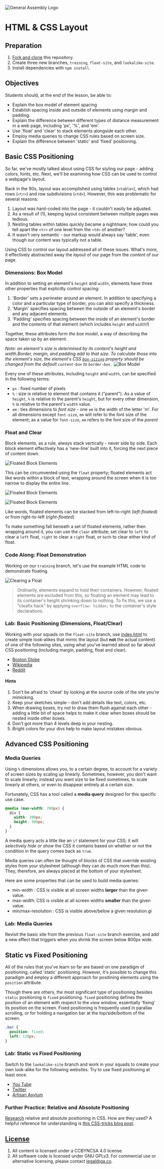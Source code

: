 ![General Assembly Logo](http://i.imgur.com/ke8USTq.png)

# HTML & CSS Layout

## Preparation

1.  [Fork and clone](https://github.com/ga-wdi-boston/meta/wiki/ForkAndClone)
    this repository.
1.  Create three new branches, `training`, `float-site`, and `lookalike-site`.
1.  Install dependencies with `npm install`.

## Objectives

Students should, at the end of the lesson, be able to:

-   Explain the box model of element spacing
-   Establish spacing inside and outside of elements using margin and padding.
-   Explain the difference between different types of distance measurement in a web
page, including 'px', '%', and 'em'.
-   Use 'float' and 'clear' to stack elements alongside each other.
-   Employ media queries to change CSS rules based on screen size.
-   Explain the difference between 'static' and 'fixed' positioning.

## Basic CSS Positioning

So far, we've mostly talked about using CSS for styling our page - adding
colors, fonts, etc. Next, we'll be examining how CSS can be used to control a
webpage's layout.

Back in the 90s, layout was accomplished using tables (`<table>`), which had
rows (`<tr>`) and row subdivisions (`<td>`). However, this was problematic for
several reasons:

1.  Layout was hard-coded into the page - it couldn't easily be adjusted.
2.  As a result of (1), keeping layout consistent between multiple pages was
tedious.
3.  Nesting tables within tables quickly became a nightmare; how could you tell
apart the `<tr>` of one level from the `<td>` of another?
4.  It wasn't very semantic - our markup would always say 'table', even though our
content was typically not a table.

Using CSS to control our layout addressed all of these issues. What's more, it
effectively abstracted away the _layout_ of our page from the _content_ of our
page.

### Dimensions: Box Model

In addition to setting an element's `height` and `width`, elements have three
other properties that explicitly control spacing:

1.  'Border' sets a perimeter around an element. In addition to specifying a color
and a particular type of border, you can also specify a thickness.
2.  'Margin' specifies spacing between the outside of an element's border and any
adjacent elements.
3.  'Padding' specifies spacing between the inside of an element's border and the
contents of that element (which includes `height` and `width`!)

Together, these attributes form _the box model_, a way of describing the space
taken up by an element.

_Note: an element's size is determined by its content's height and width.Border, margin, and padding add to that size._
_To calculate those into the element's size, the element's CSS [`box-sizing`](https://developer.mozilla.org/en-US/docs/Web/CSS/box-sizing) property should be changed from the default `content-box` to `border-box.`_
![Box Model](https://mdn.mozillademos.org/files/8685/boxmodel-3.png)

Every one of these attributes, including `height` and `width`, can be specified
in the following terms:

-   `px` : fixed number of pixels
-   `%`  : size is relative to element that contains it ("parent"). As a value of
`height`, `%` is relative to the parent's `height`, but for every other
dimension, `%` is relative to the parent's `width` value.
-   `em` : ties dimensions to *font size* - one `em` is the width of the letter 'm'.
For all dimensions except `font-size`, `em` will refer to the font size of the
element; as a value for `font-size`, `em` refers to the font size of the
*parent*

### Float and Clear

Block elements, as a rule, always stack vertically - never side by side. Each
block element effectively has a 'new-line' built into it, forcing the next piece
of content down.

![Floated Block Elements](assets/images/floated-block-elements-01.png)

This can be circumvented using the `float` property; floated elements act like
words within a block of text, wrapping around the screen when it is too narrow
to display the entire line.

![Floated Block Elements](assets/images/floated-block-elements-02.png)

![Floated Block Elements](assets/images/floated-block-elements-03.png)

Like words, floated elements can be stacked from left-to-right (_left-floated_)
or from right-to-left (_right-floated_)

To make something fall beneath a set of floated elements, rather then wrapping
around it, you can use the `clear` attribute; set clear to `left` to clear a
`left` float, `right` to clear a `right` float, or `both` to clear either kind
of float.

### Code Along: Float Demonstration

Working on our `training` branch, let's use the example HTML code to
demonstrate floating.

![Clearing a Float](assets/images/floated-block-elements-04.png)

> Ordinarily, elements expand to hold their containers. However, floated
> elements are excluded from this, so floating an element may lead to its
> container's height shrinking down to nothing. To fix this, we use a "cleafix
> hack" by applying `overflow: hidden;` to the container's style declarations.

### Lab: Basic Positioning (Dimensions, Float/Clear)

Working with your squads on the `float-site` branch, use
 [index.html](index.html) to create simple look-alikes that mimic the layout
(but **not** the actual content) of one of the following sites, using what
 you've learned about so far about CSS positioning (including margin, padding,
float and clear).

-   [Boston Globe](http://bostonglobe.com)
-   [Wikipedia](http://en.wikipedia.org/wiki/Main_Page)
-   [Reddit](http://reddit.com)

#### Hints

1. Don't be afraid to 'cheat' by looking at the source code of the site you're mimicking.
2. Keep your sketches simple - don't add details like text, colors, etc.
3. When drawing boxes, try not to draw them flush against each other - adding a little bit of space helps to make it clear when boxes should be nested inside other boxes.
4. Don't got more than 4 levels deep in your nesting.
5. Bright colors for your divs help to make layout mistakes obvious.

## Advanced CSS Positioning

### Media Queries

Using `%` dimensions allows you, to a certain degree, to account for a variety
of screen sizes by scaling up linearly. Sometimes, however, you don't want to
scale linearly; instead you want size to be fixed sometimes, to scale linearly
at others, or even to disappear entirely at a certain size.

Fortunately, CSS has a tool called a **media query** designed for this specific
use case.

```css
@media (max-width: 700px) {
  div {
    width: 300px;
    height: 300px;
  }
}
```

A media query acts a little like an `if` statement for your CSS; it will
_selectively hide or show_ the CSS it contains based on whether or not the
condition in the query comes back as `true`.

Media queries can often be thought of blocks of CSS that override existing
styles from your stylesheet (although they can do much more than this). They,
therefore, are always placed at the bottom of your stylesheet.

Here are some properties that can be used to build media queries:

-   min-width : CSS is visible at all screen widths **larger** than the given value.
-   max-width: CSS is visible at all screen widths **smaller** than the given value.
-   min/max-resolution :  CSS is visible above/below a given resolution.gi

### Lab: Media Queries

Revisit the basic site from the previous `float-site` branch exercise, and add
a new effect that triggers when you shrink the screen below 800px wide.

## Static vs Fixed Positioning

All of the rules that you've learn so far are based on one paradigm of
positioning, called 'static' positioning. However, it's possible to change this
paradigm and employ a different approach for positining elements using the
`position` attribute.

Though there are others, the most significant type of positioning besides
`static` positioning is `fixed` positioning. `fixed` positioning defines the
position of an element with respect to the _view window_, essentially 'fixing'
its position on the screen. Fixed positioning is frequently used in parallax
scrolling, or for holding a navigation bar at the top/side/bottom of the screen.

```css
.bar {
  position: fixed;
  left: 130px;
}
```

### Lab: Static vs Fixed Positioning

Switch to the `lookalike-site` branch and work in your squads to create your own
 look-alike for the following websites. Try to use fixed positioning at least
once.

-   [You Tube](https://youtube.com)
-   [Twitter](https://twitter.com/GA)
-   [Artisan Asylum](http://artisansasylum.com/)

### Further Practice: Relative and Absolute Positioning

[Research](https://developer.mozilla.org/en-US/docs/Web/CSS/position) relative
 and absolute positioning in CSS. How are they used? A helpful reference for
understanding is [this CSS-tricks blog post](https://css-tricks.com/absolute-positioning-inside-relative-positioning/).

## [License](LICENSE)

1.  All content is licensed under a CC­BY­NC­SA 4.0 license.
1.  All software code is licensed under GNU GPLv3. For commercial use or alternative licensing, please contact legal@ga.co.
